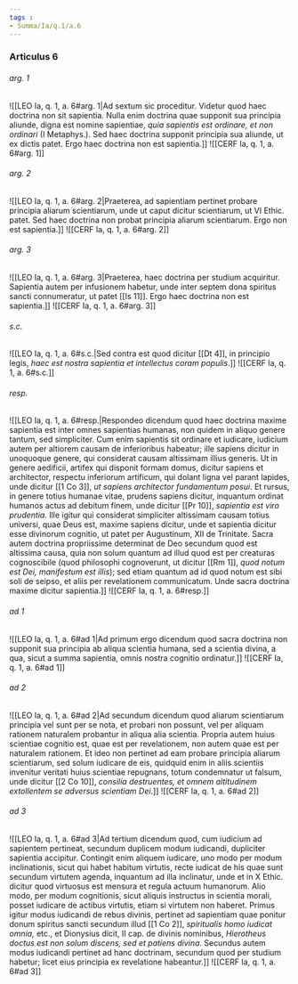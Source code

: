 ```yaml
---
tags : 
- Summa/Ia/q.1/a.6
---
```


### Articulus 6

###### arg. 1
![[LEO Ia, q. 1, a. 6#arg. 1|Ad sextum sic proceditur. Videtur quod haec doctrina non sit sapientia. Nulla enim doctrina quae supponit sua principia aliunde, digna est nomine sapientiae, *quia sapientis est ordinare, et non ordinari* (I Metaphys.). Sed haec doctrina supponit principia sua aliunde, ut ex dictis patet. Ergo haec doctrina non est sapientia.]]
![[CERF Ia, q. 1, a. 6#arg. 1]]

###### arg. 2
![[LEO Ia, q. 1, a. 6#arg. 2|Praeterea, ad sapientiam pertinet probare principia aliarum scientiarum, unde ut caput dicitur scientiarum, ut VI Ethic. patet. Sed haec doctrina non probat principia aliarum scientiarum. Ergo non est sapientia.]]
![[CERF Ia, q. 1, a. 6#arg. 2]]

###### arg. 3
![[LEO Ia, q. 1, a. 6#arg. 3|Praeterea, haec doctrina per studium acquiritur. Sapientia autem per infusionem habetur, unde inter septem dona spiritus sancti connumeratur, ut patet [[Is 11]]. Ergo haec doctrina non est sapientia.]]
![[CERF Ia, q. 1, a. 6#arg. 3]]

###### s.c.
![[LEO Ia, q. 1, a. 6#s.c.|Sed contra est quod dicitur [[Dt 4]], in principio legis, *haec est nostra sapientia et intellectus coram populis*.]]
![[CERF Ia, q. 1, a. 6#s.c.]]

###### resp.
![[LEO Ia, q. 1, a. 6#resp.|Respondeo dicendum quod haec doctrina maxime sapientia est inter omnes sapientias humanas, non quidem in aliquo genere tantum, sed simpliciter. Cum enim sapientis sit ordinare et iudicare, iudicium autem per altiorem causam de inferioribus habeatur; ille sapiens dicitur in unoquoque genere, qui considerat causam altissimam illius generis. Ut in genere aedificii, artifex qui disponit formam domus, dicitur sapiens et architector, respectu inferiorum artificum, qui dolant ligna vel parant lapides, unde dicitur [[1 Co 3]], *ut sapiens architector fundamentum posui*. Et rursus, in genere totius humanae vitae, prudens sapiens dicitur, inquantum ordinat humanos actus ad debitum finem, unde dicitur [[Pr 10]], *sapientia est viro prudentia*. Ille igitur qui considerat simpliciter altissimam causam totius universi, quae Deus est, maxime sapiens dicitur, unde et sapientia dicitur esse divinorum cognitio, ut patet per Augustinum, XII de Trinitate. Sacra autem doctrina propriissime determinat de Deo secundum quod est altissima causa, quia non solum quantum ad illud quod est per creaturas cognoscibile (quod philosophi cognoverunt, ut dicitur [[Rm 1]], *quod notum est Dei, manifestum est illis*); sed etiam quantum ad id quod notum est sibi soli de seipso, et aliis per revelationem communicatum. Unde sacra doctrina maxime dicitur sapientia.]]
![[CERF Ia, q. 1, a. 6#resp.]]

###### ad 1
![[LEO Ia, q. 1, a. 6#ad 1|Ad primum ergo dicendum quod sacra doctrina non supponit sua principia ab aliqua scientia humana, sed a scientia divina, a qua, sicut a summa sapientia, omnis nostra cognitio ordinatur.]]
![[CERF Ia, q. 1, a. 6#ad 1]]

###### ad 2
![[LEO Ia, q. 1, a. 6#ad 2|Ad secundum dicendum quod aliarum scientiarum principia vel sunt per se nota, et probari non possunt, vel per aliquam rationem naturalem probantur in aliqua alia scientia. Propria autem huius scientiae cognitio est, quae est per revelationem, non autem quae est per naturalem rationem. Et ideo non pertinet ad eam probare principia aliarum scientiarum, sed solum iudicare de eis, quidquid enim in aliis scientiis invenitur veritati huius scientiae repugnans, totum condemnatur ut falsum, unde dicitur [[2 Co 10]], *consilia destruentes, et omnem altitudinem extollentem se adversus scientiam Dei*.]]
![[CERF Ia, q. 1, a. 6#ad 2]]

###### ad 3
![[LEO Ia, q. 1, a. 6#ad 3|Ad tertium dicendum quod, cum iudicium ad sapientem pertineat, secundum duplicem modum iudicandi, dupliciter sapientia accipitur. Contingit enim aliquem iudicare, uno modo per modum inclinationis, sicut qui habet habitum virtutis, recte iudicat de his quae sunt secundum virtutem agenda, inquantum ad illa inclinatur, unde et in X Ethic. dicitur quod virtuosus est mensura et regula actuum humanorum. Alio modo, per modum cognitionis, sicut aliquis instructus in scientia morali, posset iudicare de actibus virtutis, etiam si virtutem non haberet. Primus igitur modus iudicandi de rebus divinis, pertinet ad sapientiam quae ponitur donum spiritus sancti secundum illud [[1 Co 2]], *spiritualis homo iudicat omnia,* etc., et Dionysius dicit, II cap. de divinis nominibus, *Hierotheus doctus est non solum discens, sed et patiens divina*. Secundus autem modus iudicandi pertinet ad hanc doctrinam, secundum quod per studium habetur; licet eius principia ex revelatione habeantur.]]
![[CERF Ia, q. 1, a. 6#ad 3]]

